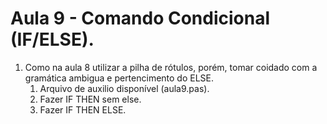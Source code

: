 # Aula 9 - Comando Condicional (IF/ELSE). 

1. Como na aula 8 utilizar a pilha de rótulos, porém, tomar coidado com a gramática ambigua e pertencimento do ELSE.
   1. Arquivo de auxilio disponível (aula9.pas).
   2. Fazer IF THEN sem else.
   3. Fazer IF THEN ELSE.
   